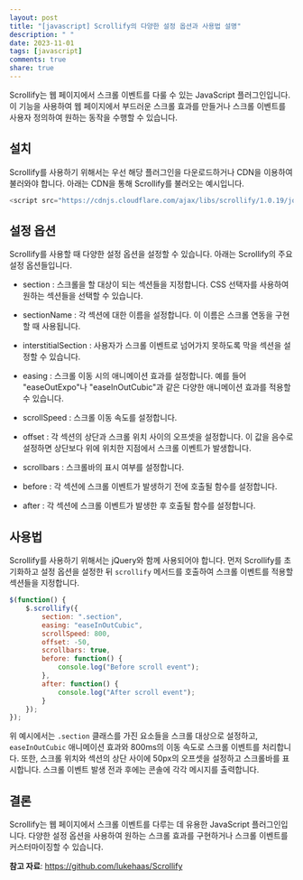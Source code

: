 ```yaml
---
layout: post
title: "[javascript] Scrollify의 다양한 설정 옵션과 사용법 설명"
description: " "
date: 2023-11-01
tags: [javascript]
comments: true
share: true
---
```


Scrollify는 웹 페이지에서 스크롤 이벤트를 다룰 수 있는 JavaScript 플러그인입니다. 이 기능을 사용하여 웹 페이지에서 부드러운 스크롤 효과를 만들거나 스크롤 이벤트를 사용자 정의하여 원하는 동작을 수행할 수 있습니다.

## 설치

Scrollify를 사용하기 위해서는 우선 해당 플러그인을 다운로드하거나 CDN을 이용하여 불러와야 합니다. 아래는 CDN을 통해 Scrollify를 불러오는 예시입니다.

```javascript
<script src="https://cdnjs.cloudflare.com/ajax/libs/scrollify/1.0.19/jquery.scrollify.min.js"></script>
```

## 설정 옵션

Scrollify를 사용할 때 다양한 설정 옵션을 설정할 수 있습니다. 아래는 Scrollify의 주요 설정 옵션들입니다.

- section : 스크롤을 할 대상이 되는 섹션들을 지정합니다. CSS 선택자를 사용하여 원하는 섹션들을 선택할 수 있습니다.

- sectionName : 각 섹션에 대한 이름을 설정합니다. 이 이름은 스크롤 연동을 구현할 때 사용됩니다.

- interstitialSection : 사용자가 스크롤 이벤트로 넘어가지 못하도록 막을 섹션을 설정할 수 있습니다.

- easing : 스크롤 이동 시의 애니메이션 효과를 설정합니다. 예를 들어 "easeOutExpo"나 "easeInOutCubic"과 같은 다양한 애니메이션 효과를 적용할 수 있습니다.

- scrollSpeed : 스크롤 이동 속도를 설정합니다.

- offset : 각 섹션의 상단과 스크롤 위치 사이의 오프셋을 설정합니다. 이 값을 음수로 설정하면 상단보다 위에 위치한 지점에서 스크롤 이벤트가 발생합니다.

- scrollbars : 스크롤바의 표시 여부를 설정합니다.

- before : 각 섹션에 스크롤 이벤트가 발생하기 전에 호출될 함수를 설정합니다.

- after : 각 섹션에 스크롤 이벤트가 발생한 후 호출될 함수를 설정합니다.

## 사용법

Scrollify를 사용하기 위해서는 jQuery와 함께 사용되어야 합니다. 먼저 Scrollify를 초기화하고 설정 옵션을 설정한 뒤 `scrollify` 메서드를 호출하여 스크롤 이벤트를 적용할 섹션들을 지정합니다.

```javascript
$(function() {
    $.scrollify({
        section: ".section",
        easing: "easeInOutCubic",
        scrollSpeed: 800,
        offset: -50,
        scrollbars: true,
        before: function() {
            console.log("Before scroll event");
        },
        after: function() {
            console.log("After scroll event");
        }
    });
});
```

위 예시에서는 `.section` 클래스를 가진 요소들을 스크롤 대상으로 설정하고, `easeInOutCubic` 애니메이션 효과와 800ms의 이동 속도로 스크롤 이벤트를 처리합니다. 또한, 스크롤 위치와 섹션의 상단 사이에 50px의 오프셋을 설정하고 스크롤바를 표시합니다. 스크롤 이벤트 발생 전과 후에는 콘솔에 각각 메시지를 출력합니다.

## 결론

Scrollify는 웹 페이지에서 스크롤 이벤트를 다루는 데 유용한 JavaScript 플러그인입니다. 다양한 설정 옵션을 사용하여 원하는 스크롤 효과를 구현하거나 스크롤 이벤트를 커스터마이징할 수 있습니다.

**참고 자료**: <https://github.com/lukehaas/Scrollify>